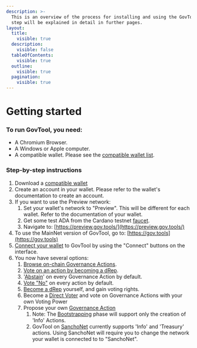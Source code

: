 ```yaml
---
description: >-
  This is an overview of the process for installing and using the GovTool. Each
  step will be explained in detail in further pages.
layout:
  title:
    visible: true
  description:
    visible: false
  tableOfContents:
    visible: true
  outline:
    visible: true
  pagination:
    visible: true
---
```


# Getting started

### To run GovTool, you need:

* A Chromium Browser.
* A Windows or Apple computer.&#x20;
* A compatible wallet. Please see the [compatible wallet list](compatible-wallets.md).

### Step-by-step instructions

1. Download a [compatible wallet](https://docs.sanchogov.tools/how-to-use-the-govtool/getting-started/get-a-compatible-wallet)
2. Create an account in your wallet. Please refer to the wallet's documentation to create an account.
3. If you want to use the Preview network:&#x20;
   1. Set your wallet's network to "Preview". This will be different for each wallet. Refer to the documentation of your wallet.
   2. Get some test ADA from the Cardano testnet [faucet](https://docs.cardano.org/cardano-testnets/tools/faucet/).
   3. Navigate to: [https://preview.gov.tools/](https://preview.gov.tools/)
4. To use the MainNet version of GovTool, go to: [https://gov.tools](https://gov.tools)
5. [Connect your wallet](connect-your-wallet-to-govtool.md) to GovTool by using the "Connect" buttons on the interface.
6. You now have several options:
   1. [Browse on-chain Governance Actions](../governance-actions/vote-on-governance-actions/).
   2. [Vote on an action by becoming a dRep](../dreps/register-as-a-drep.md).
   3. '[Abstain](../governance-actions/vote-on-governance-actions/)' on every Governance Action by default.
   4. [Vote "No"](../governance-actions/vote-on-governance-actions/) on every action by default.
   5. [Become a dRep](../dreps/register-as-a-drep.md) yourself, and gain voting rights.
   6. Become a [Direct Voter](../direct-voting.md) and vote on Governance Actions with your own Voting Power
   7. Propose your own [Governance Action](../governance-actions/propose-a-governance-action.md)
      1. Note: The [Bootstrapping](../../faqs/bootstrapping-phase.md) phase will support only the creation of 'Info' Actions.
      2. GovTool on [SanchoNet](https://sanchogov.tools) currently supports 'Info' and 'Treasury' actions. Using SanchoNet will require you to change the network your wallet is connected to to "SanchoNet".

